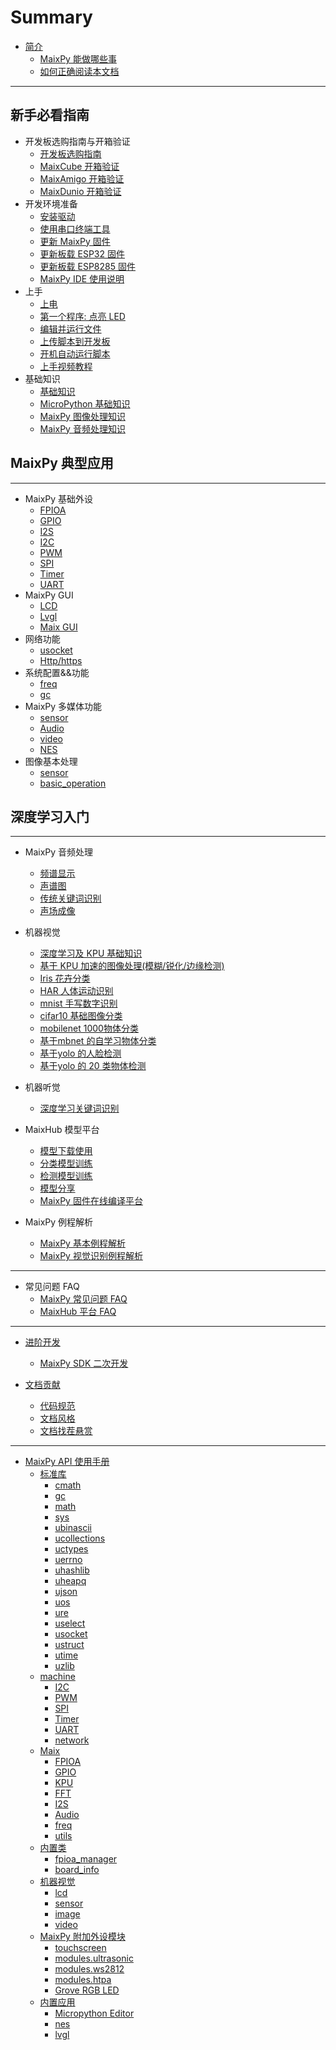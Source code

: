 # Summary

* [简介](README.md)
  - [MaixPy 能做哪些事](./what_maix_do.md)
  - [如何正确阅读本文档](./how_to_read.md)

----

## 新手必看指南

* 开发板选购指南与开箱验证
  - [开发板选购指南](./develop_kit_board/get_hardware.md)
  - [MaixCube 开箱验证](./develop_kit_board/maix_cube.md)
  - [MaixAmigo 开箱验证](./develop_kit_board/Maix_amigo.md)
  - [MaixDunio 开箱验证](./develop_kit_board/maix_duino.md)
* 开发环境准备
  - [安装驱动](./get_started/env_install_driver.md)
  - [使用串口终端工具](./get_started/env_serial_tools.md)
  - [更新 MaixPy 固件](./get_started/upgrade_maixpy_firmware.md)
  - [更新板载 ESP32 固件](./get_started/upgrade_esp32_firmware.md)
  - [更新板载 ESP8285 固件](./get_started/upgrade_esp8285_firmware.md)
  - [MaixPy IDE 使用说明](./get_started/env_maixpyide.md)
* 上手
  - [上电](./get_started/get_started_power_on.md)
  - [第一个程序: 点亮 LED](./get_started/get_started_led_blink.md)
  - [编辑并运行文件](./get_started/get_started_edit_file.md)
  - [上传脚本到开发板](./get_started/get_started_upload_script.md)
  - [开机自动运行脚本](./get_started/get_started_boot.md)
  - [上手视频教程](./get_started/maixpy_get_started_video.md)
* 基础知识
  - [基础知识](./get_started/knowledge_prepare.md)
  - [MicroPython 基础知识](./get_started/knowledge_micropython.md)
  - [MaixPy 图像处理知识](./get_started/knowledge_image.md)
  - [MaixPy 音频处理知识](./get_started/knowledge_audio.md)


## MaixPy 典型应用


----

* MaixPy 基础外设
  - [FPIOA](./api_reference/Maix/fpioa.md)
  - [GPIO](./api_reference/Maix/gpio.md)
  - [I2S](./api_reference/Maix/i2s.md)
  - [I2C](./api_reference/machine/i2c.md)
  - [PWM](./api_reference/machine/pwm.md)
  - [SPI](./api_reference/machine/spi.md)
  - [Timer](./api_reference/machine/timer.md)
  - [UART](./api_reference/machine/uart.md)
* MaixPy GUI
  - [LCD](./api_reference/machine_vision/lcd.md)
  - [Lvgl](./api_reference/application/lvgl.md)
  - [Maix GUI]()
* 网络功能
  - [usocket](./api_reference/standard/usocket.md)
  - [Http/https](./api_reference/machine/network.md)
* 系统配置&&功能
  - [freq](./api_reference/Maix/freq.md)
  - [gc](./api_reference/standard/gc.md)
* MaixPy 多媒体功能
  - [sensor](./api_reference/machine_vision/sensor.md)
  - [Audio](./api_reference/Maix/audio.md)
  - [video](./api_reference/machine_vision/video.md)
  - [NES](././api_reference/application/nes.md)
* 图像基本处理
  - [sensor](./application/image/sensor.md)
  - [basic_operation](./application/image/basic_operation.md)
## 深度学习入门


----

* MaixPy 音频处理
  - [频谱显示]()
  - [声谱图]()
  - [传统关键词识别]()
  - [声场成像]()
* 机器视觉
  - [深度学习及 KPU 基础知识](./DeepLearning/basic_konwledge.md)
  - [基于 KPU 加速的图像处理(模糊/锐化/边缘检测)]()
  - [Iris 花卉分类]()
  - [HAR 人体运动识别]()
  - [mnist 手写数字识别]()
  - [cifar10 基础图像分类]()
  - [mobilenet 1000物体分类]()
  - [基于mbnet 的自学习物体分类]()
  - [基于yolo 的人脸检测]()
  - [基于yolo 的 20 类物体检测]()
* 机器听觉
  - [深度学习关键词识别]()

* MaixHub 模型平台
  - [模型下载使用](./maixhub/maixhub_platform.md)
  - [分类模型训练]()
  - [检测模型训练]()
  - [模型分享]()
  - [MaixPy 固件在线编译平台]()
* MaixPy 例程解析
  - [MaixPy 基本例程解析]()
  - [MaixPy 视觉识别例程解析]()


-----

* 常见问题 FAQ
  - [MaixPy 常见问题 FAQ](./others/maixpy_faq.md)
  - [MaixHub 平台 FAQ](./others/maixhub_faq.md)

-----

* [进阶开发]()
  * [MaixPy SDK 二次开发](./advanced/compile.md)

* [文档贡献]()
  - [代码规范](./advanced/code_struct.md)
  - [文档风格](./advanced/coding_style.md)
  - [文档找茬悬赏]()

-----

* [MaixPy API 使用手册](./api_reference/README.md)
  * [标准库](./api_reference/standard/README.md)
    - [cmath](./api_reference/standard/cmath.md) 
    - [gc](./api_reference/standard/gc.md) 
    - [math](./api_reference/standard/math.md) 
    - [sys](./api_reference/standard/sys.md) 
    - [ubinascii](./api_reference/standard/ubinascii.md) 
    - [ucollections](./api_reference/standard/ucollections.md) 
    - [uctypes](./api_reference/standard/uctypes.md)
    - [uerrno](./api_reference/standard/uerrno.md)
    - [uhashlib](./api_reference/standard/uhashlib.md)
    - [uheapq](./api_reference/standard/uheapq.md)
    - [ujson](./api_reference/standard/ujson.md)
    - [uos](./api_reference/standard/uos.md) 
    - [ure](./api_reference/standard/ure.md) 
    - [uselect](./api_reference/standard/uselect.md) 
    - [usocket](./api_reference/standard/usocket.md)
    - [ustruct](./api_reference/standard/ustruct.md) 
    - [utime](./api_reference/standard/utime.md) 
    - [uzlib](./api_reference/standard/uzlib.md) 
  * [machine](./api_reference/machine/README.md)
    - [I2C](./api_reference/machine/i2c.md)
    - [PWM](./api_reference/machine/pwm.md)
    - [SPI](./api_reference/machine/spi.md)
    - [Timer](./api_reference/machine/timer.md)
    - [UART](./api_reference/machine/uart.md)
    - [network](./api_reference/machine/network.md)
  * [Maix](./api_reference/Maix/README.md)
    - [FPIOA](./api_reference/Maix/fpioa.md)
    - [GPIO](./api_reference/Maix/gpio.md)
    - [KPU](./api_reference/Maix/kpu.md)
    - [FFT](./api_reference/Maix/fft.md)
    - [I2S](./api_reference/Maix/i2s.md)
    - [Audio](./api_reference/Maix/audio.md)
    - [freq](./api_reference/Maix/freq.md)
    - [utils](./api_reference/Maix/utils.md)
  * [内置类](./api_reference/builtin_py/README.md)
    - [fpioa_manager](./api_reference/builtin_py/fm.md)
    - [board_info](./api_reference/builtin_py/board_info.md)
  * [机器视觉](./api_reference/machine_vision/README.md)
    - [lcd](./api_reference/machine_vision/lcd.md)
    - [sensor](./api_reference/machine_vision/sensor.md)
    - [image](./api_reference/machine_vision/image.md)
    - [video](./api_reference/machine_vision/video.md)
  * [MaixPy 附加外设模块](./api_reference/peripheral_modules/README.md)
    - [touchscreen](./api_reference/peripheral_modules/touchscreen.md)
    - [modules.ultrasonic](./api_reference/peripheral_modules/ultrasonic.md)
    - [modules.ws2812](./api_reference/peripheral_modules/ws2812.md)
    - [modules.htpa](./api_reference/peripheral_modules/htpa.md)
    - [Grove RGB LED](./api_reference/peripheral_modules/grove_chainable_rgb_led.md)
  * [内置应用](./api_reference/application/README.md)
    - [Micropython Editor](./api_reference/application/pye.md)
    - [nes](./api_reference/application/nes.md)
    - [lvgl](./api_reference/application/lvgl.md)

